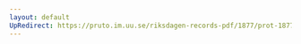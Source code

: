 ```yaml
---
layout: default
UpRedirect: https://pruto.im.uu.se/riksdagen-records-pdf/1877/prot-1877--ak--001/prot-1877--ak--001_000.pdf
---
```

